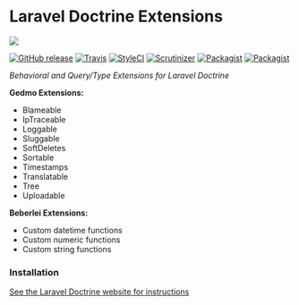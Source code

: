 # Laravel Doctrine Extensions

<img src="https://cloud.githubusercontent.com/assets/7728097/12727207/2cbfc34c-c91c-11e5-9f10-529dc99feb84.jpg"/>

[![GitHub release](https://img.shields.io/github/release/laravel-doctrine/extensions.svg?style=flat-square)](https://packagist.org/packages/laravel-doctrine/extensions)
[![Travis](https://img.shields.io/travis/laravel-doctrine/extensions.svg?style=flat-square)](https://travis-ci.org/laravel-doctrine/extensions)
[![StyleCI](https://styleci.io/repos/39036062/shield)](https://styleci.io/repos/39036062)
[![Scrutinizer](https://img.shields.io/scrutinizer/g/laravel-doctrine/extensions.svg?style=flat-square)](https://github.com/laravel-doctrine/extensions)
[![Packagist](https://img.shields.io/packagist/dm/laravel-doctrine/extensions.svg?style=flat-square)](https://packagist.org/packages/laravel-doctrine/extensions)
[![Packagist](https://img.shields.io/packagist/dt/laravel-doctrine/extensions.svg?style=flat-square)](https://packagist.org/packages/laravel-doctrine/extensions)

*Behavioral and Query/Type Extensions for Laravel Doctrine*

**Gedmo Extensions:**
* Blameable
* IpTraceable
* Loggable
* Sluggable
* SoftDeletes
* Sortable
* Timestamps
* Translatable
* Tree
* Uploadable

**Beberlei Extensions:**
* Custom datetime functions
* Custom numeric functions
* Custom string functions

### Installation

[See the Laravel Doctrine website for instructions](http://www.laraveldoctrine.org/docs/1.0/extensions/installation)


